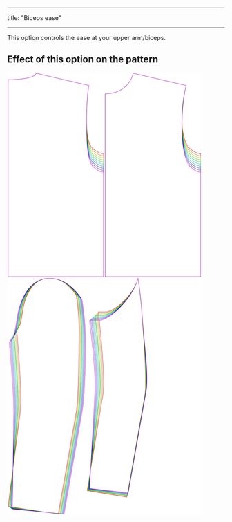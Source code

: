 - - -
title: "Biceps ease"
- - -

This option controls the ease at your upper arm/biceps.

## Effect of this option on the pattern

![This image shows the effect of this option by superimposing several variants that have a different value for this option](bent_bicepsease_sample.svg "Effect of this option on the pattern")

